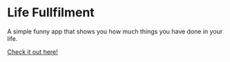 # Life Fullfilment

A simple funny app that shows you how much things you have done in your life.

[Check it out here!](https://codepen.io/Danieo/full/yLJjavb)